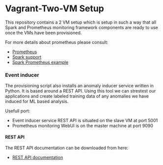 # Vagrant-Two-VM Setup

This repository contains a 2 VM setup which is setup in such a way that all Spark and Prometheus monitoring framework components are ready to use once the VMs have been provisioned.

For more details about prometheus please consult:

- [Prometheus](https://prometheus.io/)
- [Spark support](https://databricks.com/session_na20/native-support-of-prometheus-monitoring-in-apache-spark-3-0)
- [Spark Prometheus example](https://dzlab.github.io/data/2020/06/08/monitoring-spark-prometheus/)


### Event inducer
The provisioning script also installs an anomaly inducer service written in Python. It is based around a REST API. Using this tool we can strestest our applications and create labeled training data of any anomalies we have induced for ML based analysis.

Usefull port:

- Event inducer service REST API is situated on the slave VM at port 5001
- Prometheus monitoring WebUI is on the master machine at port 9090

#### REST API

The REST API documentation can be downloaded from here:

- [REST API documentation]()